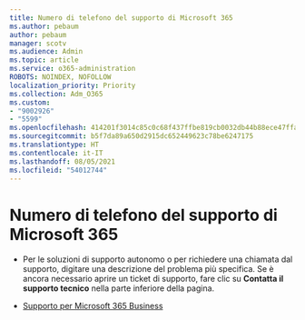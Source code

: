 ```yaml
---
title: Numero di telefono del supporto di Microsoft 365
ms.author: pebaum
author: pebaum
manager: scotv
ms.audience: Admin
ms.topic: article
ms.service: o365-administration
ROBOTS: NOINDEX, NOFOLLOW
localization_priority: Priority
ms.collection: Adm_O365
ms.custom:
- "9002926"
- "5599"
ms.openlocfilehash: 414201f3014c85c0c68f437ffbe819cb0032db44b88ece47ffabfcaf65f8d577
ms.sourcegitcommit: b5f7da89a650d2915dc652449623c78be6247175
ms.translationtype: HT
ms.contentlocale: it-IT
ms.lasthandoff: 08/05/2021
ms.locfileid: "54012744"
---
```

# <a name="microsoft-365-support-phone-number"></a>Numero di telefono del supporto di Microsoft 365

- Per le soluzioni di supporto autonomo o per richiedere una chiamata dal supporto, digitare una descrizione del problema più specifica.  Se è ancora necessario aprire un ticket di supporto, fare clic su **Contatta il supporto tecnico** nella parte inferiore della pagina.

- [Supporto per Microsoft 365 Business](https://go.microsoft.com/fwlink/p/?linkid=518322)
